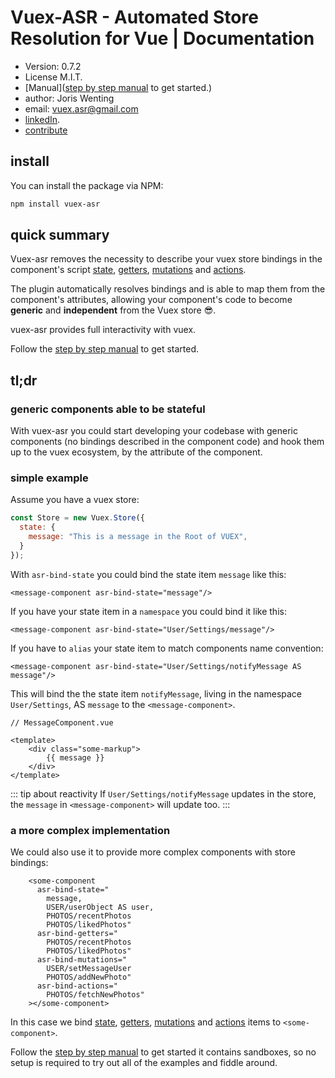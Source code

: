 # Vuex-ASR - Automated Store Resolution for Vue | Documentation

* Version: 0.7.2
* License M.I.T.
* [Manual]([step by step manual](https://vuex-asr.github.io/vuex-asr/) to get started.)
* author: Joris Wenting
* email: vuex.asr@gmail.com
* [linkedIn](https://www.linkedin.com/in/joriswenting/).
* [contribute](https://vuex-asr.github.io/vuex-asr/helpers/contribute.html)

## install

You can install the package via NPM:

```bash
npm install vuex-asr
```


## quick summary

Vuex-asr removes the necessity to describe your vuex store bindings in the component's script [state](https://vuex-asr.github.io/vuex-asr/step-by-step-guide/hello-world-example.html), [getters](https://vuex-asr.github.io/vuex-asr/step-by-step-guide/getters-example.html), [mutations](https://vuex-asr.github.io/vuex-asr/step-by-step-guide/mutations.html) and [actions](https://vuex-asr.github.io/vuex-asr/step-by-step-guide/actions.html). 

The plugin automatically resolves  bindings and is able to map them from the component's attributes, allowing your component's code to become **generic** and **independent** from the Vuex store :sunglasses:.

vuex-asr provides full interactivity with vuex.

Follow the [step by step manual](https://vuex-asr.github.io/vuex-asr/step-by-step-guide/hello-world-example.html) to get started.

## tl;dr

### generic components able to be stateful

With vuex-asr you could start developing your codebase with generic components (no bindings described in the component code) and hook them up to the vuex ecosystem, by the attribute of the component.

### simple example
Assume you have a vuex store:

```javascript
const Store = new Vuex.Store({
  state: {
    message: "This is a message in the Root of VUEX",
  }
});
```

With `asr-bind-state` you could bind the state item `message` like this:

```vue
<message-component asr-bind-state="message"/>
```

If you have your state item in a `namespace` you could bind it like this:

```vue
<message-component asr-bind-state="User/Settings/message"/>
```

If you have to `alias` your state item to match components name convention:

```vue
<message-component asr-bind-state="User/Settings/notifyMessage AS message"/>
```

This will bind the the state item `notifyMessage`, living in the namespace `User/Settings`, AS `message` to the `<message-component>`. 

```vue
// MessageComponent.vue

<template>    
    <div class="some-markup">
        {{ message }}
    </div>
</template>
```

::: tip about reactivity
If `User/Settings/notifyMessage` updates in the store, the `message` in `<message-component>` will update too.
:::

### a more complex implementation

We could also use it to provide more complex components with store bindings:

```vue
    <some-component
      asr-bind-state="
        message, 
        USER/userObject AS user,
        PHOTOS/recentPhotos
        PHOTOS/likedPhotos"
      asr-bind-getters="
        PHOTOS/recentPhotos
        PHOTOS/likedPhotos"
      asr-bind-mutations="
        USER/setMessageUser
        PHOTOS/addNewPhoto"
      asr-bind-actions="
        PHOTOS/fetchNewPhotos"
    ></some-component>
```

In this case we bind [state](https://vuex-asr.github.io/vuex-asr/step-by-step-guide/hello-world-example.html), [getters](https://vuex-asr.github.io/vuex-asr/step-by-step-guide/getters-example.html), [mutations](https://vuex-asr.github.io/vuex-asr/step-by-step-guide/mutations.html) and [actions](https://vuex-asr.github.io/vuex-asr/step-by-step-guide/actions.html) items to `<some-component>`. 

Follow the [step by step manual](https://vuex-asr.github.io/vuex-asr/step-by-step-guide/hello-world-example.html) to get started it contains sandboxes, so no setup is required to try out all of the examples and fiddle around.